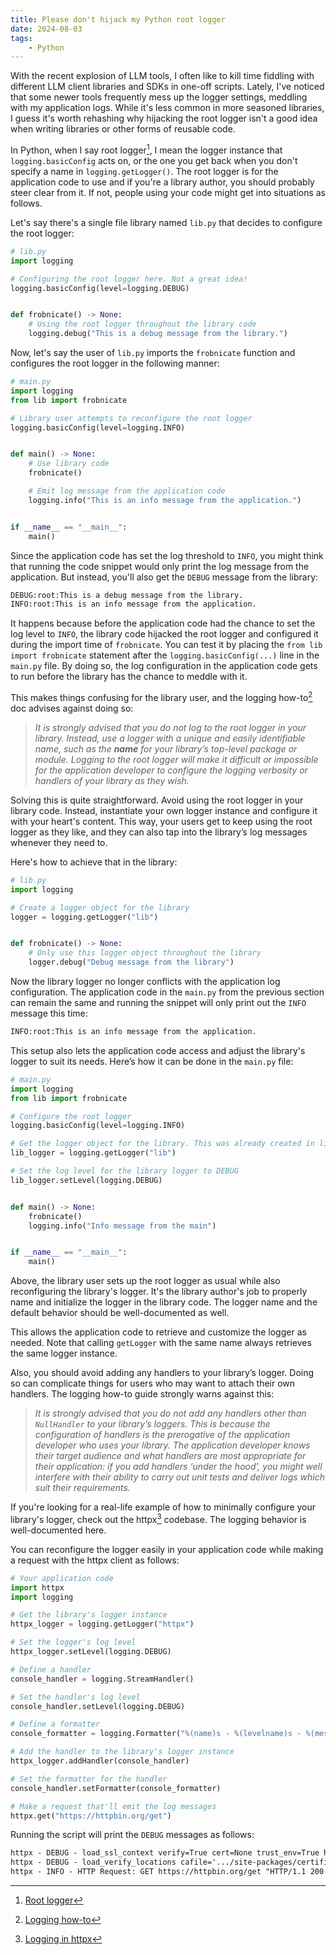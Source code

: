 ```yaml
---
title: Please don't hijack my Python root logger
date: 2024-08-03
tags:
    - Python
---
```


With the recent explosion of LLM tools, I often like to kill time fiddling with different
LLM client libraries and SDKs in one-off scripts. Lately, I've noticed that some newer tools
frequently mess up the logger settings, meddling with my application logs. While it's less
common in more seasoned libraries, I guess it's worth rehashing why hijacking the root
logger isn't a good idea when writing libraries or other forms of reusable code.

In Python, when I say root logger[^1], I mean the logger instance that `logging.basicConfig`
acts on, or the one you get back when you don't specify a name in `logging.getLogger()`. The
root logger is for the application code to use and if you're a library author, you should
probably steer clear from it. If not, people using your code might get into situations as
follows.

Let's say there's a single file library named `lib.py` that decides to configure the root
logger:

```python
# lib.py
import logging

# Configuring the root logger here. Not a great idea!
logging.basicConfig(level=logging.DEBUG)


def frobnicate() -> None:
    # Using the root logger throughout the library code
    logging.debug("This is a debug message from the library.")
```

Now, let's say the user of `lib.py` imports the `frobnicate` function and configures the
root logger in the following manner:

```python
# main.py
import logging
from lib import frobnicate

# Library user attempts to reconfigure the root logger
logging.basicConfig(level=logging.INFO)


def main() -> None:
    # Use library code
    frobnicate()

    # Emit log message from the application code
    logging.info("This is an info message from the application.")


if __name__ == "__main__":
    main()
```

Since the application code has set the log threshold to `INFO`, you might think that running
the code snippet would only print the log message from the application. But instead, you'll
also get the `DEBUG` message from the library:

```txt
DEBUG:root:This is a debug message from the library.
INFO:root:This is an info message from the application.
```

It happens because before the application code had the chance to set the log level to
`INFO`, the library code hijacked the root logger and configured it during the import time
of `frobnicate`. You can test it by placing the `from lib import frobnicate` statement after
the `logging.basicConfig(...)` line in the `main.py` file. By doing so, the log
configuration in the application code gets to run before the library has the chance to
meddle with it.

This makes things confusing for the library user, and the logging how-to[^2] doc advises
against doing so:

> _It is strongly advised that you do not log to the root logger in your library. Instead,
> use a logger with a unique and easily identifiable name, such as the **name** for your
> library’s top-level package or module. Logging to the root logger will make it difficult
> or impossible for the application developer to configure the logging verbosity or handlers
> of your library as they wish._

Solving this is quite straightforward. Avoid using the root logger in your library code.
Instead, instantiate your own logger instance and configure it with your heart's content.
This way, your users get to keep using the root logger as they like, and they can also tap
into the library’s log messages whenever they need to.

Here's how to achieve that in the library:

```python
# lib.py
import logging

# Create a logger object for the library
logger = logging.getLogger("lib")


def frobnicate() -> None:
    # Only use this logger object throughout the library
    logger.debug("Debug message from the library")
```

Now the library logger no longer conflicts with the application log configuration. The
application code in the `main.py` from the previous section can remain the same and running
the snippet will only print out the `INFO` message this time:

```txt
INFO:root:This is an info message from the application.
```

This setup also lets the application code access and adjust the library's logger to suit its
needs. Here’s how it can be done in the `main.py` file:

```python
# main.py
import logging
from lib import frobnicate

# Configure the root logger
logging.basicConfig(level=logging.INFO)

# Get the logger object for the library. This was already created in lib.py
lib_logger = logging.getLogger("lib")

# Set the log level for the library logger to DEBUG
lib_logger.setLevel(logging.DEBUG)


def main() -> None:
    frobnicate()
    logging.info("Info message from the main")


if __name__ == "__main__":
    main()
```

Above, the library user sets up the root logger as usual while also reconfiguring the
library's logger. It's the library author's job to properly name and initialize the logger
in the library code. The logger name and the default behavior should be well-documented as
well.

This allows the application code to retrieve and customize the logger as needed. Note that
calling `getLogger` with the same name always retrieves the same logger instance.

Also, you should avoid adding any handlers to your library’s logger. Doing so can complicate
things for users who may want to attach their own handlers. The logging how-to guide
strongly warns against this:

> _It is strongly advised that you do not add any handlers other than `NullHandler` to your
> library’s loggers. This is because the configuration of handlers is the prerogative of the
> application developer who uses your library. The application developer knows their target
> audience and what handlers are most appropriate for their application: if you add handlers
> ‘under the hood’, you might well interfere with their ability to carry out unit tests and
> deliver logs which suit their requirements._

If you're looking for a real-life example of how to minimally configure your library's
logger, check out the httpx[^3] codebase. The logging behavior is well-documented here.

You can reconfigure the logger easily in your application code while making a request with
the httpx client as follows:

```python
# Your application code
import httpx
import logging

# Get the library's logger instance
httpx_logger = logging.getLogger("httpx")

# Set the logger's log level
httpx_logger.setLevel(logging.DEBUG)

# Define a handler
console_handler = logging.StreamHandler()

# Set the handler's log level
console_handler.setLevel(logging.DEBUG)

# Define a formatter
console_formatter = logging.Formatter("%(name)s - %(levelname)s - %(message)s")

# Add the handler to the library's logger instance
httpx_logger.addHandler(console_handler)

# Set the formatter for the handler
console_handler.setFormatter(console_formatter)

# Make a request that'll emit the log messages
httpx.get("https://httpbin.org/get")
```

Running the script will print the `DEBUG` messages as follows:

```txt
httpx - DEBUG - load_ssl_context verify=True cert=None trust_env=True http2=False
httpx - DEBUG - load_verify_locations cafile='.../site-packages/certifi/cacert.pem'
httpx - INFO - HTTP Request: GET https://httpbin.org/get "HTTP/1.1 200 OK"
```

[^1]:
    [Root logger](https://docs.python.org/3/library/logging.html#:~:text=Logged%20messages%20to%20the%20module%2Dlevel%20logger%20get%20forwarded%20to%20handlers%20of%20loggers%20in%20higher%2Dlevel%20modules%2C%20all%20the%20way%20up%20to%20the%20highest%2Dlevel%20logger%20known%20as%20the%20root%20logger%3B%20this%20approach%20is%20known%20as%20hierarchical%20logging)

[^2]: [Logging how-to](https://docs.python.org/3/howto/logging.html)

[^3]:
    [Logging in httpx](https://github.com/search?q=repo%3Aencode%2Fhttpx%20logging&type=code)
